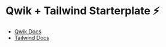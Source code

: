 # Qwik + Tailwind Starterplate ⚡️

- [Qwik Docs](https://qwik.builder.io/)
- [Tailwind Docs](https://tailwindcss.com/docs/installation)
